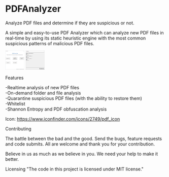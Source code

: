 # PDFAnalyzer
Analyze PDF files and determine if they are suspicious or not.

A simple and easy-to-use PDF Analyzer which can analyze new PDF files in real-time by using its static heuristic engine with the most common suspicious patterns of malicious PDF files.

<img src="https://raw.githubusercontent.com/Zemana/PDFAnalyzer/master/gui.png" style=" width:60px ; height:60px " />
<img src="https://raw.githubusercontent.com/Zemana/PDFAnalyzer/master/report.png" style=" width:60px ; height:60px " />

Features

-Realtime analysis of new PDF files<br/>
-On-demand folder and file analysis<br/>
-Quarantine suspicious PDF files (with the ability to restore them)<br/>
-Whitelist<br/>
-Shannon Entropy and PDF obfuscation analysis<br/>

Icon: https://www.iconfinder.com/icons/2749/pdf_icon

Contributing

The battle between the bad and the good. Send the bugs, feature requests and code submits. All are welcome and thank you for your contribution.

Believe in us as much as we believe in you. We need your help to make it better.

Licensing
"The code in this project is licensed under MIT license."
